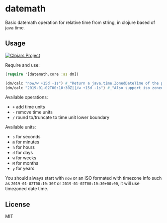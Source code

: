 # datemath

Basic datemath operation for relative time from string, in clojure based of java time.

## Usage

[![Clojars Project](https://img.shields.io/clojars/v/org.clojars.diogok/datemath.svg)](https://clojars.org/org.clojars.diogok/datemath)

Require and use:

```clojure
(require '[datemath.core :as dm])

(dm/calc "now/w +15d -1s") #_"Return a java.time.ZonedDateTime of the proper date"
(dm/calc "2019-01-02T00:10:30Z||/w +15d -1s") #_"Also support iso zoned date string"
```

Available operations:

- `+` add time units
- `-` remove time units
- `/` round to/truncate to time unit lower boundary

Available units:

- `s` for seconds
- `m` for minutes
- `h` for hours
- `d` for days
- `w` for weeks
- `M` for months
- `y` for years

You should always start with `now` or an ISO formated with timezone info such as `2019-01-02T00:10:30Z` or `2019-01-02T00:10:30+00:00`, it will use timezoned date time.

## License

MIT
